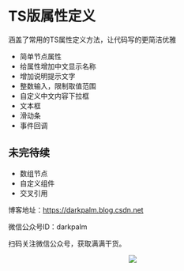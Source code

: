 # TS版属性定义
涵盖了常用的TS属性定义方法，让代码写的更简洁优雅
- 简单节点属性
- 给属性增加中文显示名称
- 增加说明提示文字
- 整数输入，限制取值范围
- 自定义中文内容下拉框
- 文本框
- 滑动条
- 事件回调

## 未完待续
- 数组节点
- 自定义组件
- 交叉引用

博客地址：https://darkpalm.blog.csdn.net

微信公众号ID：darkpalm

扫码关注微信公众号，获取满满干货。
<div align=center>
<img src="https://img-blog.csdnimg.cn/20190605101043274.png"  />
</div>
